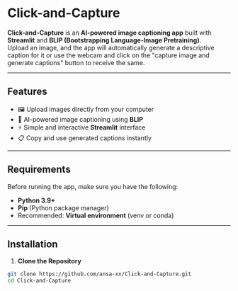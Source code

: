 # Click-and-Capture

**Click-and-Capture** is an **AI-powered image captioning app** built with **Streamlit** and **BLIP (Bootstrapping Language-Image Pretraining)**.  
Upload an image, and the app will automatically generate a descriptive caption for it or use the webcam and click on the "capture image and generate captions" button to receive the same. 

---

## Features
- 🖼️ Upload images directly from your computer  
- 🤖 AI-powered image captioning using **BLIP**  
- ⚡ Simple and interactive **Streamlit** interface  
- 📋 Copy and use generated captions instantly  

---

## Requirements

Before running the app, make sure you have the following:

- **Python 3.9+**
- **Pip** (Python package manager)
- Recommended: **Virtual environment** (venv or conda)

---

## Installation

1. **Clone the Repository**  
```bash
git clone https://github.com/ansa-xx/Click-and-Capture.git
cd Click-and-Capture
